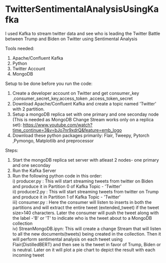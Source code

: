 # TwitterSentimentalAnalysisUsingKafka
I used Kafka to stream twitter data and see who is leading the Twitter Battle between Trump and Biden on Twitter using Sentimental Analysis

Tools needed:
  1) Apache/Confluent Kafka
  2) Python
  3) Twitter Account
  4) MongoDB

Setup to be done before you run the code:
  1) Create a developer account on Twitter and get consumer_key ,consumer_secret_key,access_token ,access_token_secret
  2) Download Apache/Confluent Kafka and create a topic named 'Twitter' with 2 partition.
  3) Setup a mongoDB replica set with one primary and one seconday node (This is needed as MongoDB Change Stream works only on a replica set): https://www.youtube.com/watch?time_continue=3&v=bJo7nr9xdrQ&feature=emb_logo
  4) Download these python packages primarily: Flair, Tweepy, Pytorch ,Pymongo, Matplotlib and preprocessor

Steps:
1) Start the mongoDB replica set server with atleast 2 nodes- one primary and one seconday
2) Run the Kafka Server
3) Run the following python code in this order:<br />
  i) producer.py : This will start streaming tweets from twitter on Biden and produce it in Partition 0 of Kafka Topic - 'Twitter'<br />
  ii) producer2.py : This will start streaming tweets from twitter on Trump and produce it in Partition 1 of Kafka Topic - 'Twitter'<br />
  iii) consumer.py : Here the consumer will listen to inserts in both the partitions and will extract the entire tweet (extended_tweet) if the tweet size>140 characters. Later the consumer will push the tweet  along with the label -'B' or 'T' to indicate who is the tweet about to a MongoDB collection<br />
  iv) StreanMongoDB.ipyn: This will create a change Stream that will listen to all the new documents(tweets) being created in the collection. Then it will perform sentimental analysis on each tweet using Flair(DistilledBERT) and then see is the tweet in favor of Trump, Biden or is neutral. Later on it will plot a pie chart to depict the result with each incoming tweet<br />

